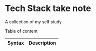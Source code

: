 # Tech Stack take note

A collection of my self study

Table of content

| Syntax      | Description |
| ---------------------- | ----------- |
